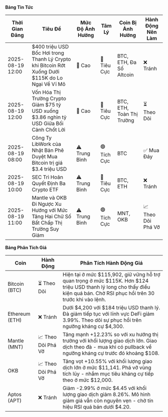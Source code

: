 **Bảng Tin Tức**

| Thời Gian Đăng | Tiêu Đề | Mức Độ Ảnh Hưởng | Tâm Lý | Coin Bị Ảnh Hưởng | Hành Động Nên Làm |
|------------------|----------|---------|-----------|------------------|------------------|
| 2025-08-19 12:00 | $400 triệu USD Bốc Hơi trong Thanh Lý Crypto khi Bitcoin Rớt Xuống Dưới $115K do Lo Ngại Về Vĩ Mô | 🚨 Cao | 🔴 Tiêu Cực | BTC, ETH, Đa Số Altcoin | ❌ Tránh |
| 2025-08-19 12:00 | Vốn Hóa Thị Trường Crypto Giảm $75 tỷ USD xuống $3.86 nghìn tỷ USD Giữa Bối Cảnh Chốt Lời | 🚨 Cao | 🔴 Tiêu Cực | BTC, ETH, Toàn Thị Trường | ⏳ Theo Dõi |
| 2025-08-19 08:00 | Công Ty LibWork của Nhật Bản Phê Duyệt Mua Bitcoin trị giá $3.4 triệu USD | ⚠️ Trung Bình | 🟢 Tích Cực | BTC | ✅ Mua Đáy |
| 2025-08-19 10:00 | SEC Trì Hoãn Quyết Định Ba Crypto ETF | ⚠️ Trung Bình | 🔴 Tiêu Cực | BTC, ETH | ❌ Tránh |
| 2025-08-19 11:00 | Mantle và OKB Đi Ngược Xu Hướng với Mức Tăng Hai Chữ Số Bất Chấp Thị Trường Suy Giảm | ⚠️ Trung Bình | 🟢 Tích Cực | MNT, OKB | 📈 Theo Dõi Phá Vỡ |

**Bảng Phân Tích Giá**

| Coin | Hành Động | Phân Tích Hành Động Giá |
|------|--------|---------------------|
| Bitcoin (BTC) | ⏳ Theo Dõi | Hiện tại ở mức $115,902, giữ vững hỗ trợ quan trọng ở mức $115K. Hơn $124 triệu USD thanh lý long cho thấy điều kiện quá bán. Chờ RSI phục hồi trên 30 trước khi vào lệnh. |
| Ethereum (ETH) | ❌ Tránh | Dưới $4,200 với $184 triệu USD thanh lý. Đà giảm tiếp tục với lĩnh vực DeFi giảm 3.99%. Theo dõi sự phục hồi trên ngưỡng kháng cự $4,300. |
| Mantle (MNT) | 📈 Theo Dõi Phá Vỡ | Tăng mạnh +12.23% so với xu hướng thị trường với khối lượng giao dịch lớn. Giao dịch theo đà - mua khi có pullback về ngưỡng kháng cự trước đó khoảng $108. |
| OKB | 📈 Theo Dõi Phá Vỡ | Tăng vọt +10.55% với khối lượng giao dịch lớn ở mức $11,141. Phá vỡ vùng tích lũy - nhắm mục tiêu kháng cự tiếp theo ở mức $12,000. |
| Aptos (APT) | ❌ Tránh | Giảm -2.99% ở mức $4.45 với khối lượng giao dịch giảm 8.26%. Mô hình giảm giá vẫn còn nguyên vẹn - chờ tín hiệu RSI quá bán dưới $4.20. |